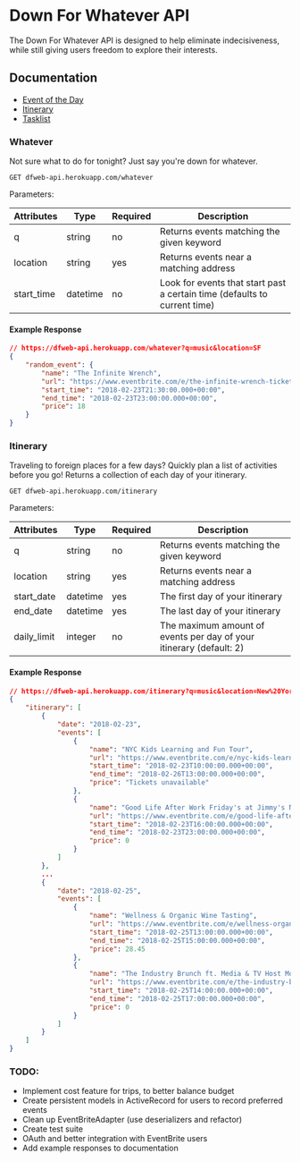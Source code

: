 # Down For Whatever API

The Down For Whatever API is designed to help eliminate indecisiveness, while still giving users freedom to explore their interests.

## Documentation

* [Event of the Day](#whatever)
* [Itinerary](#itinerary)
* [Tasklist](#todo)

### Whatever

Not sure what to do for tonight? Just say you're down for whatever.
```
GET dfweb-api.herokuapp.com/whatever
```

Parameters:

|  Attributes   |  Type   |  Required  |  Description                                 |
|---------------|---------|------------|----------------------------------------------|
|  q            | string  |    no      |  Returns events matching the given keyword   |
|  location     | string  |    yes     |  Returns events near a matching address      |
|  start_time   | datetime|    no      |  Look for events that start past a certain time (defaults to current time) |

#### Example Response 

```json
// https://dfweb-api.herokuapp.com/whatever?q=music&location=SF
{
    "random_event": {
        "name": "The Infinite Wrench",
        "url": "https://www.eventbrite.com/e/the-infinite-wrench-tickets-42717662679?aff=ebapi",
        "start_time": "2018-02-23T21:30:00.000+00:00",
        "end_time": "2018-02-23T23:00:00.000+00:00",
        "price": 18
    }
}
```
### Itinerary

Traveling to foreign places for a few days? Quickly plan a list of activities before you go! Returns a collection of each day of your itinerary. 
```
GET dfweb-api.herokuapp.com/itinerary
```
Parameters:

|  Attributes   |  Type   |  Required  |  Description                                 |
|---------------|---------|------------|----------------------------------------------|
|    q          | string  |    no      |  Returns events matching the given keyword   |
|  location     | string  |    yes     |  Returns events near a matching address      |
|  start_date   | datetime|    yes      |  The first day of your itinerary |
| end_date |  datetime | yes | The last day of your itinerary |
| daily_limit | integer | no | The maximum amount of events per day of your itinerary (default: 2) |

#### Example Response

```json
// https://dfweb-api.herokuapp.com/itinerary?q=music&location=New%20York&start_date=2018-02-23T04:54:26&end_date=2018-02-25T04:54:26
{
    "itinerary": [
        {
            "date": "2018-02-23",
            "events": [
                {
                    "name": "NYC Kids Learning and Fun Tour",
                    "url": "https://www.eventbrite.com/e/nyc-kids-learning-and-fun-tour-tickets-39797278732?aff=ebapi",
                    "start_time": "2018-02-23T10:00:00.000+00:00",
                    "end_time": "2018-02-26T13:00:00.000+00:00",
                    "price": "Tickets unavailable"
                },
                {
                    "name": "Good Life After Work Friday's at Jimmy's NYC",
                    "url": "https://www.eventbrite.com/e/good-life-after-work-fridays-at-jimmys-nyc-tickets-42261402994?aff=ebapi",
                    "start_time": "2018-02-23T16:00:00.000+00:00",
                    "end_time": "2018-02-23T23:00:00.000+00:00",
                    "price": 0
                }
            ]
        },
        ...
        {
            "date": "2018-02-25",
            "events": [
                {
                    "name": "Wellness & Organic Wine Tasting",
                    "url": "https://www.eventbrite.com/e/wellness-organic-wine-tasting-tickets-42969148881?aff=ebapi",
                    "start_time": "2018-02-25T13:00:00.000+00:00",
                    "end_time": "2018-02-25T15:00:00.000+00:00",
                    "price": 28.45
                },
                {
                    "name": "The Industry Brunch ft. Media & TV Host Mouse Jones",
                    "url": "https://www.eventbrite.com/e/the-industry-brunch-ft-media-tv-host-mouse-jones-tickets-42586890536?aff=ebapi",
                    "start_time": "2018-02-25T14:00:00.000+00:00",
                    "end_time": "2018-02-25T17:00:00.000+00:00",
                    "price": 0
                }
            ]
        }
    ]
}
```


### TODO:

- Implement cost feature for trips, to better balance budget
- Create persistent models in ActiveRecord for users to record preferred events
- Clean up EventBriteAdapter (use deserializers and refactor)
- Create test suite
- OAuth and better integration with EventBrite users
- Add example responses to documentation 
